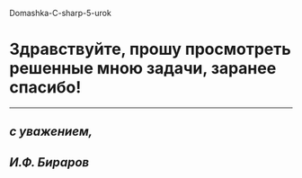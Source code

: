 Domashka-C-sharp-5-urok

# Здравствуйте, прошу просмотреть решенные мною задачи, заранее спасибо!
------

 ## *с уважением,*
 ## *И.Ф. Бираров* 
